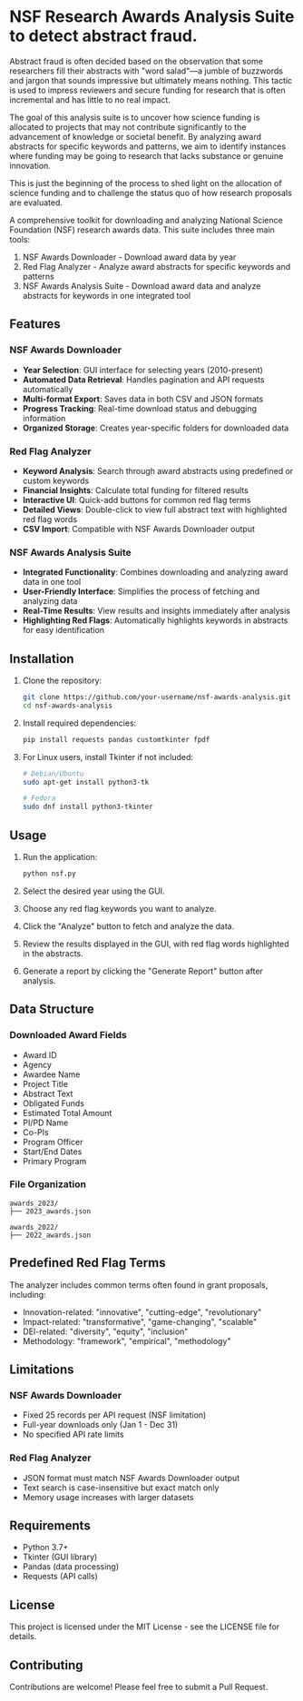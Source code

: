 # NSF Research Awards Analysis Suite to detect abstract fraud.

Abstract fraud is often decided based on the observation that some researchers fill their abstracts with "word salad"—a jumble of buzzwords and jargon that sounds impressive but ultimately means nothing. This tactic is used to impress reviewers and secure funding for research that is often incremental and has little to no real impact.

The goal of this analysis suite is to uncover how science funding is allocated to projects that may not contribute significantly to the advancement of knowledge or societal benefit. By analyzing award abstracts for specific keywords and patterns, we aim to identify instances where funding may be going to research that lacks substance or genuine innovation.

This is just the beginning of the process to shed light on the allocation of science funding and to challenge the status quo of how research proposals are evaluated.

A comprehensive toolkit for downloading and analyzing National Science Foundation (NSF) research awards data. This suite includes three main tools:
1. NSF Awards Downloader - Download award data by year
2. Red Flag Analyzer - Analyze award abstracts for specific keywords and patterns
3. NSF Awards Analysis Suite - Download award data and analyze abstracts for keywords in one integrated tool

## Features

### NSF Awards Downloader
- **Year Selection**: GUI interface for selecting years (2010-present)
- **Automated Data Retrieval**: Handles pagination and API requests automatically
- **Multi-format Export**: Saves data in both CSV and JSON formats
- **Progress Tracking**: Real-time download status and debugging information
- **Organized Storage**: Creates year-specific folders for downloaded data

### Red Flag Analyzer
- **Keyword Analysis**: Search through award abstracts using predefined or custom keywords
- **Financial Insights**: Calculate total funding for filtered results
- **Interactive UI**: Quick-add buttons for common red flag terms
- **Detailed Views**: Double-click to view full abstract text with highlighted red flag words
- **CSV Import**: Compatible with NSF Awards Downloader output

### NSF Awards Analysis Suite
- **Integrated Functionality**: Combines downloading and analyzing award data in one tool
- **User-Friendly Interface**: Simplifies the process of fetching and analyzing data
- **Real-Time Results**: View results and insights immediately after analysis
- **Highlighting Red Flags**: Automatically highlights keywords in abstracts for easy identification

## Installation

1. Clone the repository:
   ```bash
   git clone https://github.com/your-username/nsf-awards-analysis.git
   cd nsf-awards-analysis
   ```

2. Install required dependencies:
   ```bash
   pip install requests pandas customtkinter fpdf
   ```

3. For Linux users, install Tkinter if not included:
   ```bash
   # Debian/Ubuntu
   sudo apt-get install python3-tk

   # Fedora
   sudo dnf install python3-tkinter
   ```

## Usage

1. Run the application:
   ```bash
   python nsf.py
   ```

2. Select the desired year using the GUI.
3. Choose any red flag keywords you want to analyze.
4. Click the "Analyze" button to fetch and analyze the data.
5. Review the results displayed in the GUI, with red flag words highlighted in the abstracts.
6. Generate a report by clicking the "Generate Report" button after analysis.

## Data Structure

### Downloaded Award Fields
- Award ID
- Agency
- Awardee Name
- Project Title
- Abstract Text
- Obligated Funds
- Estimated Total Amount
- PI/PD Name
- Co-PIs
- Program Officer
- Start/End Dates
- Primary Program

### File Organization
```
awards_2023/
├── 2023_awards.json

awards_2022/
├── 2022_awards.json
```

## Predefined Red Flag Terms
The analyzer includes common terms often found in grant proposals, including:
- Innovation-related: "innovative", "cutting-edge", "revolutionary"
- Impact-related: "transformative", "game-changing", "scalable"
- DEI-related: "diversity", "equity", "inclusion"
- Methodology: "framework", "empirical", "methodology"

## Limitations

### NSF Awards Downloader
- Fixed 25 records per API request (NSF limitation)
- Full-year downloads only (Jan 1 - Dec 31)
- No specified API rate limits

### Red Flag Analyzer
- JSON format must match NSF Awards Downloader output
- Text search is case-insensitive but exact match only
- Memory usage increases with larger datasets

## Requirements
- Python 3.7+
- Tkinter (GUI library)
- Pandas (data processing)
- Requests (API calls)

## License

This project is licensed under the MIT License - see the LICENSE file for details.

## Contributing

Contributions are welcome! Please feel free to submit a Pull Request.
